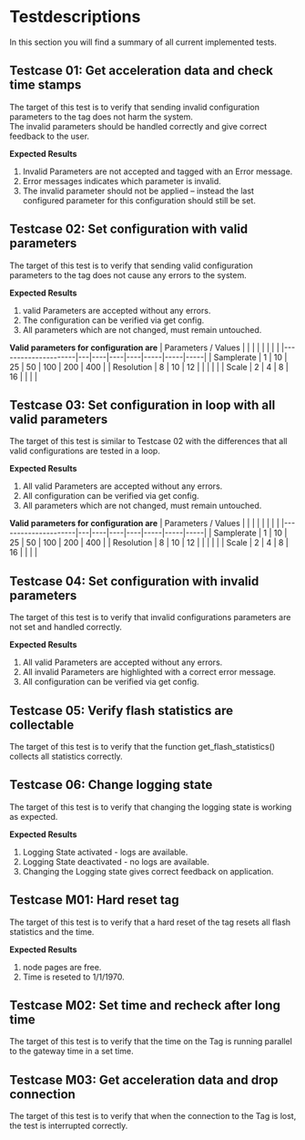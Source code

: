 # Testdescriptions

In this section you will find a summary of all current implemented tests. 
## Testcase 01: Get acceleration data and check time stamps
The target of this test is to verify that sending invalid configuration parameters to the tag does not harm the system. <br>
The invalid parameters should be handled correctly and give correct feedback to the user. <br>

**Expected Results**
1. Invalid Parameters are not accepted and tagged with an Error message.
2. Error messages indicates which parameter is invalid.
3. The invalid parameter should not be applied – instead the last configured parameter for this configuration should still be set.

## Testcase 02: Set configuration with valid parameters
The target of this test is to verify that sending valid configuration parameters to the tag does not cause any errors to the system. <br>

**Expected Results**
1. valid Parameters are accepted without any errors.
2. The configuration can be verified via get config.
3. All parameters which are not changed, must remain untouched.

**Valid parameters for configuration are**
| Parameters / Values |   |    |    |    |     |     |     |
|---------------------|---|----|----|----|-----|-----|-----|
| Samplerate          | 1 | 10 | 25 | 50 | 100 | 200 | 400 |
| Resolution          | 8 | 10 | 12 |    |     |     |     |
| Scale               | 2 | 4  | 8  | 16 |     |     |     |



## Testcase 03: Set configuration in loop with all valid parameters

The target of this test is similar to Testcase 02 with the differences that all valid configurations are tested in a loop. <br>

**Expected Results**
1. All valid Parameters are accepted without any errors.
2. All configuration can be verified via get config.
3. All parameters which are not changed, must remain untouched.

**Valid parameters for configuration are**
| Parameters / Values |   |    |    |    |     |     |     |
|---------------------|---|----|----|----|-----|-----|-----|
| Samplerate          | 1 | 10 | 25 | 50 | 100 | 200 | 400 |
| Resolution          | 8 | 10 | 12 |    |     |     |     |
| Scale               | 2 | 4  | 8  | 16 |     |     |     |


## Testcase 04: Set configuration with invalid parameters

The target of this test is to verify that invalid configurations parameters are not set and handled correctly. <br>

**Expected Results**
1. All valid Parameters are accepted without any errors.
2. All invalid Parameters are highlighted with a correct error message.
2. All configuration can be verified via get config.


## Testcase 05: Verify flash statistics are collectable

The target of this test is to verify that the function get_flash_statistics() collects all statistics correctly.


## Testcase 06: Change logging state

The target of this test is to verify that changing the logging state is working as expected.

**Expected Results**
1. Logging State activated - logs are available.
2. Logging State deactivated - no logs are available.
2. Changing the Logging state gives correct feedback on application.

## Testcase M01: Hard reset tag

The target of this test is to verify that a hard reset of the tag resets all flash statistics and the time. <br>

**Expected Results**
1. node pages are free.
2. Time is reseted to 1/1/1970.

## Testcase M02: Set time and recheck after long time
The target of this test is to verify that the time on the Tag is running parallel to the gateway time in a set time.

## Testcase M03: Get acceleration data and drop connection
The target of this test is to verify that when the connection to the Tag is lost, the test is interrupted correctly.

